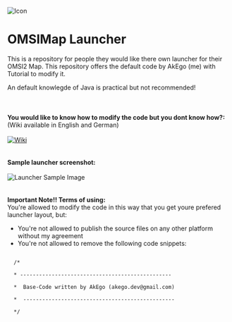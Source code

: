 ![Icon](https://i.imgur.com/VBfkmAr.png?1)
# OMSIMap Launcher
This is a repository for people they would like there own launcher for their OMSI2 Map. This repository offers the default code by AkEgo (me) with Tutorial to modify it.

An default knowlegde of Java is practical but not recommended!
<br /><br /><br /><br />
**You would like to know how to modify the code but you dont know how?:** <br />
(Wiki available in English and German)<br /><br />
[![Wiki](https://i.imgur.com/IDhUgMu.png)](https://github.com/EgoLeX/omsimaplauncher/wiki)<br /><br /><br />
**Sample launcher screenshot:**<br /><br />
![Launcher Sample Image](https://i.imgur.com/j02J1aF.png)
<br /><br /><br />
**Important Note!! Terms of using:**<br />
You're allowed to modify the code in this way that you get youre prefered launcher layout, but:
* You're not allowed to publish the source files on any other platform without my agreement
* You're not allowed to remove the following code snippets:<br />
<code>
  /*<br />
  * ------------------------------------------------<br />
  *  Base-Code written by AkEgo (akego.dev@gmail.com)<br />
  *  ------------------------------------------------<br />
  */<br />
</code>
